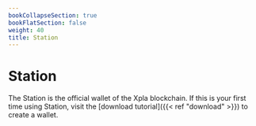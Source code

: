 ```yaml
---
bookCollapseSection: true
bookFlatSection: false
weight: 40
title: Station
---
```


# Station

The Station is the official wallet of the Xpla blockchain. If this is your first time using Station, visit the [download tutorial]({{< ref "download" >}}) to create a wallet.
